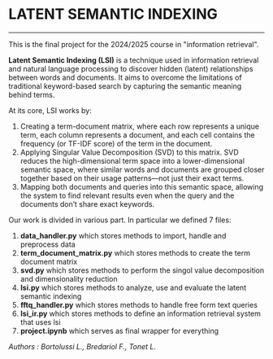 # LATENT SEMANTIC INDEXING
---

This is the final project for the 2024/2025 course in "information retrieval".

**Latent Semantic Indexing (LSI)** is a technique used in information retrieval and natural language processing to discover hidden (latent) relationships between words and documents. It aims to overcome the limitations of traditional keyword-based search by capturing the semantic meaning behind terms.

At its core, LSI works by:

1. Creating a term-document matrix, where each row represents a unique term, each column represents a document, and each cell contains the frequency (or TF-IDF score) of the term in the document.
2. Applying Singular Value Decomposition (SVD) to this matrix. SVD reduces the high-dimensional term space into a lower-dimensional semantic space, where similar words and documents are grouped closer together based on their usage patterns—not just their exact terms.
3. Mapping both documents and queries into this semantic space, allowing the system to find relevant results even when the query and the documents don’t share exact keywords.

Our work is divided in various part. In particular we defined 7 files:

1. **data_handler.py** which stores methods to import, handle and preprocess data
2. **term_document_matrix.py** which stores methods to create the term document matrix
3. **svd.py** which stores methods to perform the singol value decomposition and dimensionality reduction
4. **lsi.py** which stores methods to analyze, use and evaluate the latent semantic indexing
5. **fftq_handler.py** which stores methods to handle free form text queries
6. **lsi_ir.py** which stores methods to define an information retrieval system that uses lsi
7. **project.ipynb** which serves as final wrapper for everything

*Authors : Bortolussi L., Bredariol F., Tonet L.*
